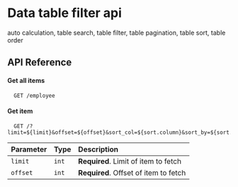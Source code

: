 
# Data table filter api


auto calculation, table search, table filter, table pagination, table sort, table order

## API Reference

#### Get all items

```http
  GET /employee
```



#### Get item

```http
  GET /?limit=${limit}&offset=${offset}&sort_col=${sort.column}&sort_by=${sort.by}&search=${search}&filter_name=${filter.name}&filter_position=${filter.position}&filter_office=${filter.office}&filter_extension=${filter.extension}&filter_startdate=${filter.startdate}&filter_salary=${filter.salary}
```

| Parameter | Type     | Description                       |
| :-------- | :------- | :-------------------------------- |
| `limit`      | `int` | **Required**. Limit of item to fetch |
| `offset`      | `int` | **Required**. Offset of item to fetch |
